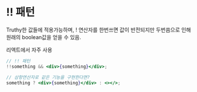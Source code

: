 # !! 패턴

Truthy한 값들에 적용가능하며, ! 연산자를 한번쓰면 값이 반전되지만 두번씀으로 인해 원래의 boolean값을 얻을 수 있음.

리액트에서 자주 사용

```jsx
// !! 패턴
!!something && <div>{something}</div>;

// 삼항연산자로 같은 기능을 구현한다면?
something ? <div>{something}</div> : <></>;
```
